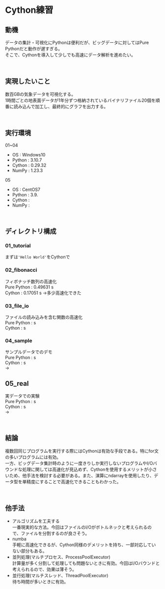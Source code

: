 # Cython練習
## 動機
データの集計・可視化にPythonは便利だが、ビッグデータに対してはPure Pythonだと動作が遅すぎる。  
そこで、Cythonを導入して少しでも高速にデータ解析を進めたい。

<br>

## 実現したいこと
数百GBの気象データを可視化する。  
1時間ごとの地表面データが1年分ずつ格納されているバイナリファイル20個を順番に読み込んで加工し、最終的にグラフを出力する。  

<br>

## 実行環境
01~04
- OS : Windows10
- Python : 3.10.7
- Cython : 0.29.32
- NumPy : 1.23.3

05
- OS : CentOS7
- Python : 3.9.
- Cython : 
- NumPy : 

<br>

## ディレクトリ構成
### 01_tutorial
まずは`'Hello World'`をCythonで

### 02_fibonacci
フィボナッチ数列の高速化  
Pure Python : 0.49631 s  
Cython : 0.17051 s
→多少高速化できた

### 03_file_io
ファイルの読み込みを含む関数の高速化  
Pure Python :  s  
Cython :  s  
<!-- →I/Oバウンドな処理なので高速化できず、むしろ遅い -->

### 04_sample
サンプルデータでのデモ  
Pure Python :  s  
Cython :  s  
→

## 05_real
実データでの実験  
Pure Python :  s  
Cython :  s  
→

<br>

## 結論
複数回同じプログラムを実行する際にはCythonは有効な手段である。特にfor文の多いプログラムには有効。  
一方、ビッグデータ集計時のように一度きりしか実行しないプログラムやI/Oバウンドな処理に関しては高速化が見込めず、Cythonを使用するメリットが小さいため、他手法を検討する必要がある。また、演算にndarrayを使用したり、データ型を単精度にすることで高速化できることもわかった。

<br>

## 他手法
- アルゴリズムを工夫する  
  一番現実的な方法。今回はファイルのI/Oがボトルネックと考えられるので、ファイルを分割するのが良さそう。
- numba  
  手軽に高速化できるが、Cython同様のデメリットを持ち、一部対応していない部分もある。
- 並列処理(マルチプロセス、ProcessPoolExecutor)  
  計算量が多く分割して処理しても問題ないときに有効。今回はI/Oバウンドと考えられるので、効果は薄そう。
- 並行処理(マルチスレッド、ThreadPoolExecutor)  
  待ち時間が多いときに有効。
